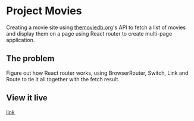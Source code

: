# Project Movies

Creating a movie site using [themoviedb.org](http://themoviedb.org/)'s API to fetch a list of movies and display them on a page using React router to create multi-page application.

## The problem

Figure out how React router works, using BrowserRouter, Switch, Link and Route to tie it all together with the fetch result.

## View it live

[link]()